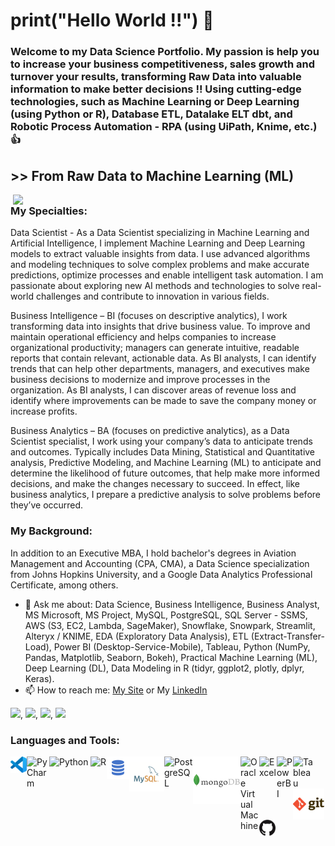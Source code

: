 # print("Hello World !!") 👋

### Welcome to my Data Science Portfolio. My passion is help you to increase your business competitiveness, sales growth and turnover your results, transforming Raw Data into valuable information to make better decisions !!  Using cutting-edge technologies, such as Machine Learning or Deep Learning (using Python or R), Database ETL, Datalake ELT dbt, and Robotic Process Automation - RPA (using UiPath, Knime, etc.)👍

## >> From Raw Data to Machine Learning (ML)

<img align="right" src="https://media0.giphy.com/media/3oKIPEqDGUULpEU0aQ/200.webp?cid=ecf05e47mzeffq7vpenyl85y483zxl8gl5srjjduorf9jb0c&rid=200.webp&ct=g" width="500"/>

<p style='text-align: justify;'>

### My Specialties:

Data Scientist - As a Data Scientist specializing in Machine Learning and Artificial Intelligence, I implement Machine Learning and Deep Learning models to extract valuable insights from data. I use advanced algorithms and modeling techniques to solve complex problems and make accurate predictions, optimize processes and enable intelligent task automation. I am passionate about exploring new AI methods and technologies to solve real-world challenges and contribute to innovation in various fields.

Business Intelligence – BI (focuses on descriptive analytics), I work transforming data into insights that drive business value. To improve and maintain operational efficiency and helps companies to increase organizational productivity; managers can generate intuitive, readable reports that contain relevant, actionable data. As BI analysts, I can identify trends that can help other departments, managers, and executives make business decisions to modernize and improve processes in the organization. As BI analysts, I can discover areas of revenue loss and identify where improvements can be made to save the company money or increase profits. 

Business Analytics – BA (focuses on predictive analytics), as a Data Scientist specialist, I work using your company’s data to anticipate trends and outcomes. Typically includes Data Mining, Statistical and Quantitative analysis, Predictive Modeling, and Machine Learning (ML) to anticipate and determine the likelihood of future outcomes, that help make more informed decisions, and make the changes necessary to succeed. In effect, like business analytics, I prepare a predictive analysis to solve problems before they’ve occurred.

### My Background:

In addition to an Executive MBA, I hold bachelor's degrees in Aviation Management and Accounting (CPA, CMA), a Data Science specialization from Johns Hopkins University, and a Google Data Analytics Professional Certificate, among others.


- 💬 Ask me about: Data Science, Business Intelligence, Business Analyst, MS Microsoft, MS Project, MySQL, PostgreSQL, SQL Server - SSMS, AWS (S3, EC2, Lambda, SageMaker), Snowflake, Snowpark, Streamlit, Alteryx / KNIME, EDA (Exploratory Data Analysis), ETL (Extract-Transfer-Load), Power BI (Desktop-Service-Mobile), Tableau, Python (NumPy, Pandas, Matplotlib, Seaborn, Bokeh), Practical Machine Learning (ML), Deep Learning (DL), Data Modeling in R (tidyr, ggplot2, plotly, dplyr, Keras).
- 📫 How to reach me:   [My Site](https://cesararce5.wixsite.com/mysite) or My [LinkedIn](https://www.linkedin.com/in/cesar-arce-mba-%F0%9F%8C%BF-70167713/)

</p>

<img src="https://user-images.githubusercontent.com/63738694/124544036-5c959e00-ddf4-11eb-9907-019cd4429a59.jpg" width="180">,
<img src="https://user-images.githubusercontent.com/63738694/124542515-826d7380-ddf1-11eb-8fec-86193a1c3d7e.jpg" width="180">,
<img src="https://user-images.githubusercontent.com/63738694/124542519-84373700-ddf1-11eb-9a2d-9a730c35bc1e.jpg" width="180">,
<img src="https://user-images.githubusercontent.com/63738694/124543484-57841f00-ddf3-11eb-98a9-9b25027b7e56.jpg" width="195">

### Languages and Tools:

<img align="left" alt="Visual Studio Code" width="26px" src="https://raw.githubusercontent.com/github/explore/80688e429a7d4ef2fca1e82350fe8e3517d3494d/topics/visual-studio-code/visual-studio-code.png">
<img align="left" alt="PyCharm" width="36px" src="https://user-images.githubusercontent.com/63738694/124551882-c6b44000-de00-11eb-913d-fc32307a5c3d.jpg">
<img align="left" alt="Python" width="66px" src="https://user-images.githubusercontent.com/63738694/124549148-c154f680-ddfc-11eb-948e-5b073ea1e210.jpg">
<img align="left" alt="R" width="26px" src="https://user-images.githubusercontent.com/63738694/124549159-c5811400-ddfc-11eb-993b-7ded767b6752.jpg">
<img align="left" alt="SQL" width="36px" src="https://raw.githubusercontent.com/github/explore/80688e429a7d4ef2fca1e82350fe8e3517d3494d/topics/sql/sql.png">
<img align="left" alt="MySQL" width="56px" src="https://raw.githubusercontent.com/github/explore/80688e429a7d4ef2fca1e82350fe8e3517d3494d/topics/mysql/mysql.png">
<img align="left" alt="PostgreSQL" width="46px" src="https://user-images.githubusercontent.com/63738694/124550346-8489ff00-ddfe-11eb-872b-8cd5208e1d26.jpg">
<img align="left" alt="MongoDB" width="76px" src="https://raw.githubusercontent.com/github/explore/80688e429a7d4ef2fca1e82350fe8e3517d3494d/topics/mongodb/mongodb.png">
<img align="left" alt="Oracle Virtual Machine" width="30px" src="https://user-images.githubusercontent.com/63738694/124552842-0a5b7980-de02-11eb-8bc9-6c5c41d7ed57.jpg">
<img align="left" alt="Excel" width="28px" src="https://user-images.githubusercontent.com/63738694/124551501-383fbe80-de00-11eb-9dc2-a68151531068.png">
<img align="left" alt="PowerBI" width="26px" src="https://user-images.githubusercontent.com/63738694/124551496-3544ce00-de00-11eb-8661-3a27caeb2b3a.jpg">
<img align="left" alt="Tableau" width="36px" src="https://user-images.githubusercontent.com/63738694/124550859-548f2b80-ddff-11eb-9783-3769b94e1b8a.png">
<img align="left" alt="Git" width="50px" src="https://raw.githubusercontent.com/github/explore/80688e429a7d4ef2fca1e82350fe8e3517d3494d/topics/git/git.png">
<img align="left" alt="GitHub" width="26px" src="https://raw.githubusercontent.com/github/explore/78df643247d429f6cc873026c0622819ad797942/topics/github/github.png"/>
</details>


